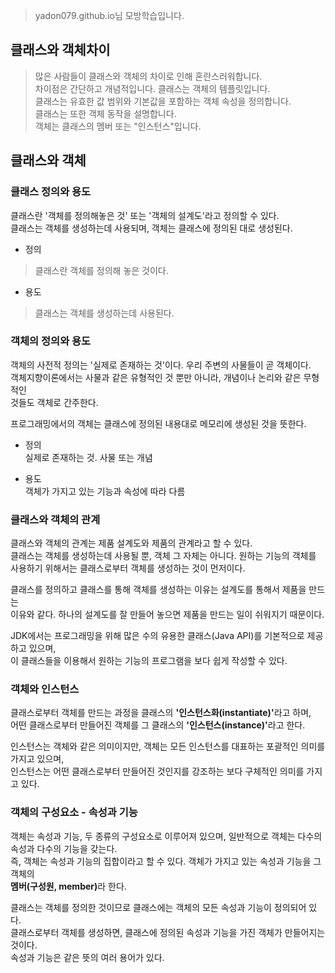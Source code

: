 > yadon079.github.io님 모방학습입니다.   


클래스와 객체차이
---
> 많은 사람들이 클래스와 객체의 차이로 인해 혼란스러워합니다.   
차이점은 간단하고 개념적입니다. 클래스는 객체의 템플릿입니다.  
클래스는 유효한 값 범위와 기본값을 포함하는 객체 속성을 정의합니다.  
클래스는 또한 객체 동작을 설명합니다.  
객체는 클래스의 멤버 또는 "인스턴스"입니다.  


클래스와 객체
---
### 클래스 정의와 용도
클래스란 '객체를 정의해놓은 것' 또는 '객체의 설계도'라고 정의할 수 있다.  
클래스는 객체를 생성하는데 사용되며, 객체는 클래스에 정의된 대로 생성된다.

- 정의  
> 클래스란 객체를 정의해 놓은 것이다.   
- 용도  
> 클래스는 객체를 생성하는데 사용된다.

### 객체의 정의와 용도
객체의 사전적 정의는 '실제로 존재하는 것'이다. 우리 주변의 사물들이 곧 객체이다.  
객체지향이론에서는 사물과 같은 유형적인 것 뿐만 아니라, 개념이나 논리와 같은 무형적인  
것들도 객체로 간주한다.

프로그래밍에서의 객체는 클래스에 정의된 내용대로 메모리에 생성된 것을 뜻한다.

- 정의  
실제로 존재하는 것. 사물 또는 개념   
* 용도  
객체가 가지고 있는 기능과 속성에 따라 다름

### 클래스와 객체의 관계
클래스와 객체의 관계는 제품 설계도와 제품의 관계라고 할 수 있다.  
클래스는 객체를 생성하는데 사용될 뿐, 객체 그 자체는 아니다. 원하는 기능의 객체를  
사용하기 위해서는 클래스로부터 객체를 생성하는 것이 먼저이다.

클래스를 정의하고 클래스를 통해 객체를 생성하는 이유는 설계도를 통해서 제품을 만드는  
이유와 같다. 하나의 설계도를 잘 만들어 놓으면 제품을 만드는 일이 쉬워지기 때문이다.

JDK에서는 프로그래밍을 위해 많은 수의 유용한 클래스(Java API)를 기본적으로 제공하고 있으며,  
이 클래스들을 이용해서 원하는 기능의 프로그램을 보다 쉽게 작성할 수 있다.

### 객체와 인스턴스

클래스로부터 객체를 만드는 과정을 클래스의 <b>'인스턴스화(instantiate)'</b>라고 하며,  
어떤 클래스로부터 만들어진 객체를 그 클래스의 <b>'인스턴스(instance)'</b>라고 한다.

인스턴스는 객체와 같은 의미이지만, 객체는 모든 인스턴스를 대표하는 포괄적인 의미를 가지고 있으며,  
인스턴스는 어떤 클래스로부터 만들어진 것인지를 강조하는 보다 구체적인 의미를 가지고 있다.

### 객체의 구성요소 - 속성과 기능

객체는 속성과 기능, 두 종류의 구성요소로 이루어져 있으며, 일반적으로 객체는 다수의 속성과 다수의 기능을 갖는다.  
즉, 객체는 속성과 기능의 집합이라고 할 수 있다. 객체가 가지고 있는 속성과 기능을 그 객체의  
<b>멤버(구성원, member)</b>라 한다.

클래스는 객체를 정의한 것이므로 클래스에는 객체의 모든 속성과 기능이 정의되어 있다.  
클래스로부터 객체를 생성하면, 클래스에 정의된 속성과 기능을 가진 객체가 만들어지는 것이다.  
속성과 기능은 같은 뜻의 여러 용어가 있다.


